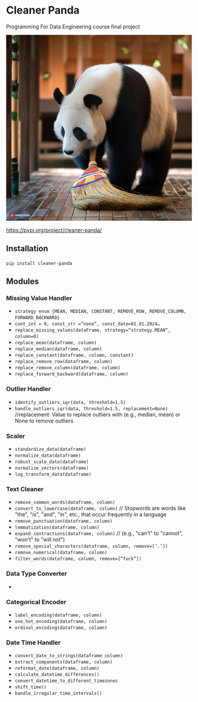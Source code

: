 # Cleaner Panda
 Programming For Data Engineering course final project

![logo.jpg](logo.jpg)

 https://pypi.org/project/cleaner-panda/

 ## Installation
 `pip install cleaner-panda`


## Modules


### Missing Value Handler
- `strategy enum {MEAN, MEDIAN, CONSTANT, REMOVE_ROW, REMOVE_COLUMN, FORWARD_BACKWARD}`
- `cont_int = 0, const_str =”none”, const_date=01.01.2024…`
- `replace_missing_values(dataFrame, strategy=”strategy.MEAN”, column=0)`
- `replace_mean(dataframe, column)`
- `replace_median(dataframe, column)`
- `replace_constant(dataframe, column, constant)`
- `replace_remove_row(dataframe, column)`
- `replace_remove_column(dataframe, column)`
- `replace_forward_backward(dataframe, column)`

### Outlier Handler
- `identify_outliers_iqr(data, threshold=1.5)`
- `handle_outliers_iqr(data, threshold=1.5, replacement=None)` //replacement: Value to replace outliers with (e.g., median, mean) or None to remove outliers


### Scaler
- `standardize_data(dataframe)`
- `normalize_data(dataframe)`
- `robust_scale_data(dataframe)`
- `normalize_vectors(dataframe)`
- `log_transform_data(dataframe)`


### Text Cleaner
- `remove_common_words(dataframe, column)`
- `convert_to_lowercase(dataframe, column)` // Stopwords are words like "the", "is", "and", "in", etc., that occur frequently in a language
- `remove_punctuation(dataframe, column)`
- `lemmatization(dataframe, column)`
- `expand_contractions(dataframe, column)` // (e.g., "can't" to "cannot", "won't" to "will not")
- `remove_special_characters(dataframe, column, remove=[‘.’])`
- `remove_numerical(dataframe, column)`
- `filter_words(dataframe, column, remove=[“fuck”])`


### Data Type Converter
- 


### Categorical Encoder
- `label_encoding(dataframe, column)`
- `one_hot_encoding(dataframe, column)`
- `ordinal_encoding(dataframe, column)`


### Date Time Handler
- `convert_date_to_strings(dataframe column)`
- `extract_components(dataframe, column)`
- `reformat_date(dataframe, column)`
- `calculate_datetime_differences()`
- `convert_datetime_to_different_timezones`
- `shift_time()`
- `handle_irregular_time_intervals()`
